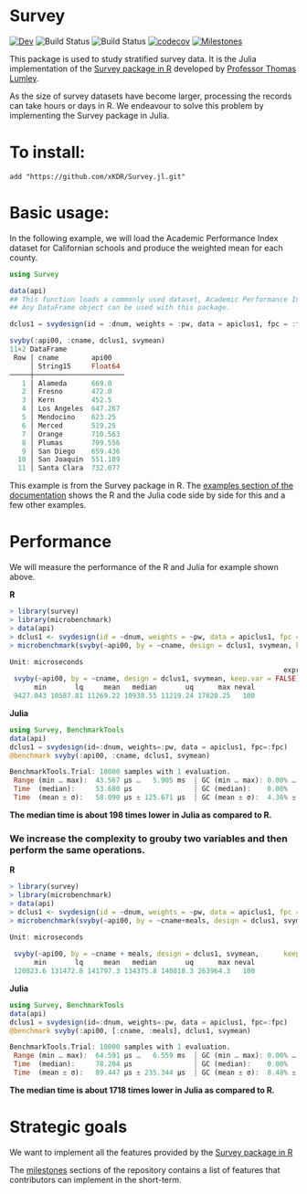 # Survey

[![Dev](https://img.shields.io/badge/docs-dev-blue.svg)](https://xKDR.github.io/Survey.jl/dev)
![Build Status](https://github.com/xKDR/Survey.jl/actions/workflows/ci.yml/badge.svg)
![Build Status](https://github.com/xKDR/Survey.jl/actions/workflows/documentation.yml/badge.svg)
[![codecov](https://codecov.io/gh/xKDR/Survey.jl/branch/main/graph/badge.svg?token=4PFSF47BT2)](https://codecov.io/gh/xKDR/Survey.jl)
[![Milestones](https://img.shields.io/badge/-milestones-brightgreen)](https://github.com/xKDR/Survey.jl/milestones)


This package is used to study stratified survey data. It is the Julia implementation of the [Survey package in R](https://cran.r-project.org/web/packages/survey/index.html) developed by [Professor Thomas Lumley](https://www.stat.auckland.ac.nz/people/tlum005). 

As the size of survey datasets have become larger, processing the records can take hours or days in R. We endeavour to solve this problem by implementing the Survey package in Julia.  

# To install:

    add "https://github.com/xKDR/Survey.jl.git"

# Basic usage:

In the following example, we will load the Academic Performance Index dataset for Californian schools and produce the weighted mean for each county.  
```julia
using Survey

data(api)
## This function loads a commonly used dataset, Academic Performance Index (API), as an example.
## Any DataFrame object can be used with this package. 

dclus1 = svydesign(id = :dnum, weights = :pw, data = apiclus1, fpc = :fpc)

svyby(:api00, :cname, dclus1, svymean)
11×2 DataFrame
 Row │ cname        api00   
     │ String15     Float64 
─────┼──────────────────────
   1 │ Alameda      669.0
   2 │ Fresno       472.0
   3 │ Kern         452.5
   4 │ Los Angeles  647.267
   5 │ Mendocino    623.25
   6 │ Merced       519.25
   7 │ Orange       710.563
   8 │ Plumas       709.556
   9 │ San Diego    659.436
  10 │ San Joaquin  551.189
  11 │ Santa Clara  732.077
```

This example is from the Survey package in R. The [examples section of the documentation](https://xkdr.github.io/Survey.jl/dev/examples/) shows the R and the Julia code side by side for this and a few other examples. 

# Performance
We will measure the performance of the R and Julia for example shown above. 

**R**

```R
> library(survey)
> library(microbenchmark)
> data(api)
> dclus1 <- svydesign(id = ~dnum, weights = ~pw, data = apiclus1, fpc = ~fpc)
> microbenchmark(svyby(~api00, by = ~cname, design = dclus1, svymean, keep.var = FALSE), units = "us")
```

```R
Unit: microseconds
                                                                   expr
 svyby(~api00, by = ~cname, design = dclus1, svymean, keep.var = FALSE)
      min       lq     mean   median       uq      max neval
 9427.043 10587.81 11269.22 10938.55 11219.24 17620.25   100
```

**Julia**
```julia
using Survey, BenchmarkTools      
data(api)
dclus1 = svydesign(id=:dnum, weights=:pw, data = apiclus1, fpc=:fpc)
@benchmark svyby(:api00, :cname, dclus1, svymean)
```

```julia
BenchmarkTools.Trial: 10000 samples with 1 evaluation.
 Range (min … max):  43.567 μs …   5.905 ms  ┊ GC (min … max): 0.00% … 90.27%
 Time  (median):     53.680 μs               ┊ GC (median):    0.00%
 Time  (mean ± σ):   58.090 μs ± 125.671 μs  ┊ GC (mean ± σ):  4.36% ±  2.00%
 ```

**The median time is about 198 times lower in Julia as compared to R.** 

### We increase the complexity to grouby two variables and then perform the same operations.

**R**

```R
> library(survey)
> library(microbenchmark)
> data(api)
> dclus1 <- svydesign(id = ~dnum, weights = ~pw, data = apiclus1, fpc = ~fpc)
> microbenchmark(svyby(~api00, by = ~cname+meals, design = dclus1, svymean, keep.var = FALSE), units = "us")
```

```R
Unit: microseconds
                                                                                expr
 svyby(~api00, by = ~cname + meals, design = dclus1, svymean,      keep.var = FALSE)
      min       lq     mean   median       uq      max neval
 120823.6 131472.8 141797.3 134375.8 140818.3 263964.3   100
```

**Julia**
```julia
using Survey, BenchmarkTools      
data(api)
dclus1 = svydesign(id=:dnum, weights=:pw, data = apiclus1, fpc=:fpc)
@benchmark svyby(:api00, [:cname, :meals], dclus1, svymean)
```

```julia
BenchmarkTools.Trial: 10000 samples with 1 evaluation.
 Range (min … max):  64.591 μs …   6.559 ms  ┊ GC (min … max): 0.00% … 77.46%
 Time  (median):     78.204 μs               ┊ GC (median):    0.00%
 Time  (mean ± σ):   89.447 μs ± 235.344 μs  ┊ GC (mean ± σ):  8.48% ±  3.19%
 ```

 **The median time is about 1718 times lower in Julia as compared to R.** 


# Strategic goals

We want to implement all the features provided by the [Survey package in R](https://cran.r-project.org/web/packages/survey/index.html)

The [milestones](https://github.com/xKDR/Survey.jl/milestones) sections of the repository contains a list of features that contributors can implement in the short-term. 
